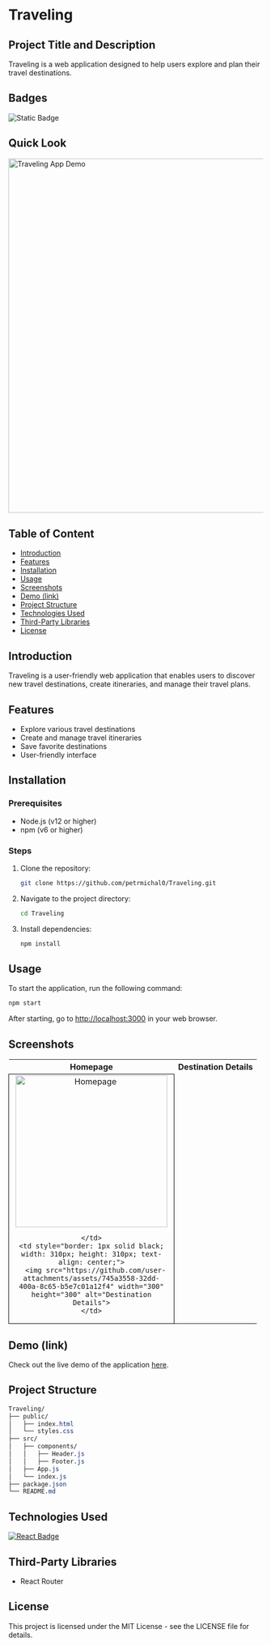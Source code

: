 # Traveling

## Project Title and Description
Traveling is a web application designed to help users explore and plan their travel destinations.

## Badges
![Static Badge](https://img.shields.io/badge/status-online-brightgreen)

## Quick Look
<img src="https://github.com/user-attachments/assets/ab87aa89-3baf-42ff-9cf4-a6b36fad3948" width="700"  alt="Traveling App Demo">

## Table of Content
- [Introduction](#introduction)
- [Features](#features)
- [Installation](#installation)
- [Usage](#usage)
- [Screenshots](#screenshots)
- [Demo (link)](#demo-link)
- [Project Structure](#project-structure)
- [Technologies Used](#technologies-used)
- [Third-Party Libraries](#third-party-libraries)
- [License](#license)

## Introduction
Traveling is a user-friendly web application that enables users to discover new travel destinations, create itineraries, and manage their travel plans.

## Features
- Explore various travel destinations
- Create and manage travel itineraries
- Save favorite destinations
- User-friendly interface

## Installation

### Prerequisites
- Node.js (v12 or higher)
- npm (v6 or higher)

### Steps

1. Clone the repository:
    ```bash
    git clone https://github.com/petrmichal0/Traveling.git
    ```

2. Navigate to the project directory:
    ```bash
    cd Traveling
    ```

3. Install dependencies:
    ```bash
    npm install
    ```

## Usage
To start the application, run the following command:
```bash
npm start
```

After starting, go to [http://localhost:3000](http://localhost:3000) in your web browser.

## Screenshots

<table>
  <tr>
    <th>Homepage</th>
    <th>Destination Details</th>
  </tr>
  <tr>
    <td style="border: 1px solid black; width: 310px; height: 310px; text-align: center;">
      <img src="https://github.com/user-attachments/assets/2af0a439-f8aa-4890-bf83-0407d1a0d018" width="300" height="300" alt="Homepage">
       
    </td>
    <td style="border: 1px solid black; width: 310px; height: 310px; text-align: center;">
      <img src="https://github.com/user-attachments/assets/745a3558-32dd-400a-8c65-b5e7c01a12f4" width="300" height="300" alt="Destination Details">
    </td>
  </tr>

</table>

## Demo (link)

Check out the live demo of the application [here](https://travelinglist.netlify.app/).

## Project Structure

```css
Traveling/
├── public/
│   ├── index.html
│   └── styles.css
├── src/
│   ├── components/
│   │   ├── Header.js
│   │   ├── Footer.js
│   ├── App.js
│   └── index.js
├── package.json
└── README.md
```

## Technologies Used

[![React Badge](https://img.shields.io/badge/-React-61DBFB?style=for-the-badge&labelColor=black&logo=react&logoColor=61DBFB)](#)

## Third-Party Libraries

* React Router

## License

This project is licensed under the MIT License - see the LICENSE file for details.

